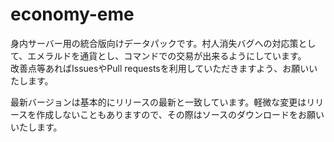 # economy-eme
身内サーバー用の統合版向けデータパックです。村人消失バグへの対応策として、エメラルドを通貨とし、コマンドでの交易が出来るようにしています。  
改善点等あればIssuesやPull requestsを利用していただきますよう、お願いいたします。  
  
最新バージョンは基本的にリリースの最新と一致しています。軽微な変更はリリースを作成しないこともありますので、その際はソースのダウンロードをお願いいたします。
